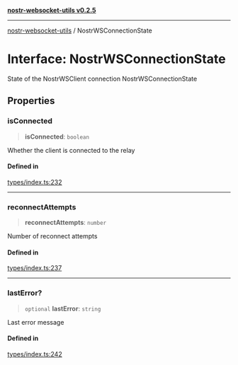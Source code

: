 [**nostr-websocket-utils v0.2.5**](../README.md)

***

[nostr-websocket-utils](../globals.md) / NostrWSConnectionState

# Interface: NostrWSConnectionState

State of the NostrWSClient connection
 NostrWSConnectionState

## Properties

### isConnected

> **isConnected**: `boolean`

Whether the client is connected to the relay

#### Defined in

[types/index.ts:232](https://github.com/HumanjavaEnterprises/nostr-websocket-utils/blob/main/src/types/index.ts#L232)

***

### reconnectAttempts

> **reconnectAttempts**: `number`

Number of reconnect attempts

#### Defined in

[types/index.ts:237](https://github.com/HumanjavaEnterprises/nostr-websocket-utils/blob/main/src/types/index.ts#L237)

***

### lastError?

> `optional` **lastError**: `string`

Last error message

#### Defined in

[types/index.ts:242](https://github.com/HumanjavaEnterprises/nostr-websocket-utils/blob/main/src/types/index.ts#L242)
